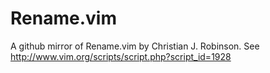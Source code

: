 # Rename.vim

A github mirror of Rename.vim by Christian J. Robinson. See http://www.vim.org/scripts/script.php?script_id=1928
